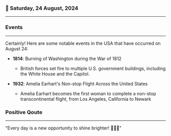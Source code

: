 ### 📅 Saturday, 24 August, 2024
------
### Events
------
Certainly! Here are some notable events in the USA that have occurred on August 24:

- **1814**: Burning of Washington during the War of 1812
  - British forces set fire to multiple U.S. government buildings, including the White House and the Capitol.

- **1932**: Amelia Earhart's Non-stop Flight Across the United States
  - Amelia Earhart becomes the first woman to complete a non-stop transcontinental flight, from Los Angeles, California to Newark
### Positive Qoute
------
"Every day is a new opportunity to shine brighter! 🌟✨💖"
